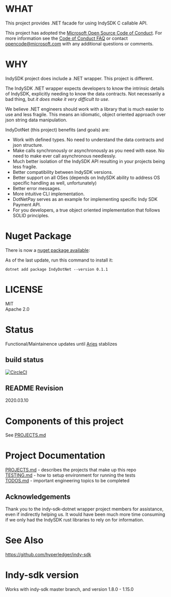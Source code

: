 ﻿# WHAT

This project provides .NET facade for using IndySDK C callable API.

This project has adopted the [Microsoft Open Source Code of Conduct](https://opensource.microsoft.com/codeofconduct/). For more information see the 
[Code of Conduct FAQ](https://opensource.microsoft.com/codeofconduct/faq/) or contact [opencode@microsoft.com](mailto:opencode@microsoft.com) with any additional questions or comments.

# WHY

IndySDK project does include a .NET wrapper. This project is different.

The IndySDK .NET wrapper expects developers to know the intrinsic details of
IndySDK, explicitly needing to know the data contracts.  Not necessarily a bad
thing, but _it does make it very difficult to use._

We believe .NET engineers should work with a library that is much easier to use
and less fragile. This means an idiomatic, object oriented approach over json string data manipulation.

IndyDotNet (this project) benefits (and goals) are:
- Work with defined types. No need to understand the data contracts and json structure.
- Make calls synchronously or asynchronously as you need with ease.
No need to make ever call asynchronous needlessly.
- Much better isolation of the IndySDK API resulting in your projects being less fragile.
- Better compatibility between IndySDK versions.
- Better support on all OSes (depends on IndySDK ability to address OS specific
handling as well, unfortunately)
- Better error messages.
- More intuitive CLI implementation.
- DotNetPay serves as an example for implementing specific Indy SDK Payment API.
- For you developers, a true object oriented implementation that follows SOLID principles.

# Nuget Package
There is now a [nuget package available](https://www.nuget.org/packages/IndyDotNet/):

As of the last update, run this command to install it:
```
dotnet add package IndyDotNet --version 0.1.1
```

# LICENSE
MIT  
Apache 2.0

# Status
Functional/Maintainence updates until [Aries](https://github.com/hyperledger/aries) stablizes

## build status
[![CircleCI](https://circleci.com/gh/circleci/circleci-docs.svg?style=shield)](https://app.circleci.com/pipelines/github/tatmanblue/IndyDotNet)

## README Revision
2020.03.10

# Components of this project
See [PROJECTS.md](PROJECTS.md)

# Project Documentation
[PROJECTS.md](PROJECTS.md) - describes the projects that make up this repo  
[TESTING.md](TESTING.md) - how to setup environment for running the tests  
[TODOS.md](TODOS.md) - important engineering topics to be completed

## Acknowledgements
Thank you to the indy-sdk-dotnet wrapper project members for assistance, even if indirectly
helping us.  It would have been much more time consuming if we only had the IndySDK
rust libraries to rely on for information.

# See Also
https://github.com/hyperledger/indy-sdk

# Indy-sdk version
Works with indy-sdk master branch, and version 1.8.0 - 1.15.0

